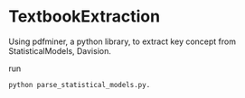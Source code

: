 # TextbookExtraction
Using pdfminer, a python library, to extract key concept from StatisticalModels, Davision.

run

```shell
python parse_statistical_models.py.
```
